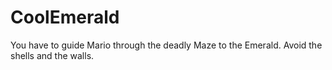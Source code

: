 # CoolEmerald
You have to guide Mario through the deadly Maze to the Emerald. Avoid the shells and the walls.
